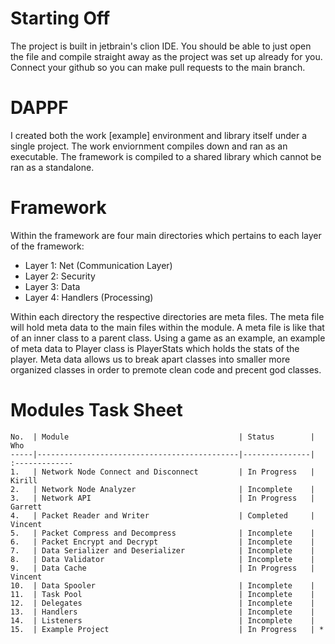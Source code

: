 # Starting Off
The project is built in jetbrain's clion IDE. You should be able to just open the file and compile straight away as the project was set up already for you. Connect your github so you can make pull requests to the main branch.

# DAPPF
I created both the work [example] environment and library itself under a single project. The work enviornment compiles down and ran as an executable. The framework is compiled to a shared library which cannot be ran as a standalone. 

# Framework
Within the framework are four main directories which pertains to each layer of the framework:
 - Layer 1: Net (Communication Layer)
 - Layer 2: Security
 - Layer 3: Data
 - Layer 4: Handlers (Processing)

Within each directory the respective directories are meta files. The meta file will hold meta data to the main files within the module. A meta file is like that of an inner class to a parent class. Using a game as an example, an example of meta data to Player class is PlayerStats which holds the stats of the player. Meta data allows us to break apart classes into smaller more organized classes in order to premote clean code and precent god classes.

# Modules Task Sheet

```
No.  | Module                                      | Status        | Who
-----|---------------------------------------------|---------------| :-------------
1.   | Network Node Connect and Disconnect         | In Progress   | Kirill
2.   | Network Node Analyzer                       | Incomplete    | 
3.   | Network API                                 | In Progress   | Garrett
4.   | Packet Reader and Writer                    | Completed     | Vincent
5.   | Packet Compress and Decompress              | Incomplete    | 
6.   | Packet Encrypt and Decrypt                  | Incomplete    | 
7.   | Data Serializer and Deserializer            | Incomplete    | 
8.   | Data Validator                              | Incomplete    | 
9.   | Data Cache                                  | In Progress   | Vincent
10.  | Data Spooler                                | Incomplete    |
11.  | Task Pool                                   | Incomplete    |
12.  | Delegates                                   | Incomplete    |
13.  | Handlers                                    | Incomplete    | 
14.  | Listeners                                   | Incomplete    |
15.  | Example Project                             | In Progress   | *
```
